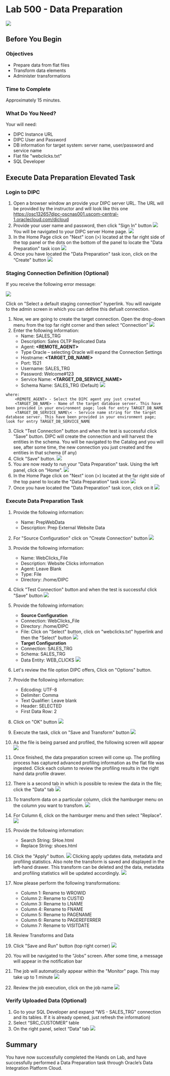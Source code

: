 # Lab 500 - Data Preparation
![](images/500/image500_0.png)


## Before You Begin

### Objectives
-   Prepare data from flat files
-   Transform data elements
-   Administer transformations

### Time to Complete 
Approximately 15 minutes.

### What Do You Need?
Your will need:
- DIPC Instance URL
- DIPC User and Password
- DB information for target system: server name, user/password and service name
- Flat file "webclicks.txt"
- SQL Developer


## Execute Data Preparation Elevated Task

### Login to DIPC
1. Open a browser window an provide your DIPC server URL. The URL will be provided by the instructor and will look like this one
https://osc132657dipc-oscnas001.uscom-central-1.oraclecloud.com/dicloud
2. Provide your user name and password, then click "Sign In" button 
![](images/500/image500_1.png)
You will be navigated to your DIPC server Home page. 
![](images/500/image500_2.png)
3. In the Home Page click on "Next" icon (>) located at the far right side of the top panel or the dots on the bottom of the panel to locate the "Data Preparation" task icon
![](images/500/Image500_3.png)
4. Once you have located the "Data Preparation" task icon, click on the “Create" button 
![](images/500/Image500_4.png)


### Staging Connection Definition (Optional)
If you receive the following error message:

![](images/500/Image500_5.png)

Click on "Select a default staging connection" hyperlink. You will navigate to the admin screen in which you can define this defualt connection.

1. Now, we are going to create the target connection. Open the drop-down menu from the top far right corner and then select “Connection”  ![](images/200/image200_15.png)
2. Enter the following information:
    - Name: SALES_TRG 
    - Description: Sales OLTP Replicated Data
    - Agent: **\<REMOTE_AGENT\>**
    - Type Oracle – selecting Oracle will expand the Connection Settings
    - Hostname: **\<TARGET_DB_NAME\>**
    - Port: 1521
    - Username: SALES_TRG 
    - Password: Welcome#123
    - Service Name: **\<TARGET_DB_SERVICE_NAME\>**
    - Schema Name: SALES_TRG  (Default)
    ![](images/200/image200_16.png)
```
where:
    <REMOTE_AGENT> - Select the DIPC agent yoy just created
    <TARGET_DB_NAME> - Name of the target database server. This have been provided in your environment page; look for entry TARGET_DB_NAME
    <TARGET_DB_SERVICE_NAME\< - Service name string for the target database server. This have been provided in your environment page; look for entry TARGET_DB_SERVICE_NAME
```
3. Click "Test Connection" button and when the test is successful click "Save" button. DIPC will create the connection and will harvest the entities in the schema. You will be navigated to the Catalog and you will see, after some time, the new connection you just created and the entities in that schema (if any)
4. Click "Save" button. 
![](images/500/Image500_7.png)
5. You are now ready to run your "Data Preparation" task. Using the left panel, click on "Home".
![](images/500/image500_8.png)
6. In the Home Page click on "Next" icon (>) located at the far right side of the top panel to locate the "Data Preparation" task icon 
![](images/500/image500_3.png)
7. Once you have located the "Data Preparation" task icon, click on it 
![](images/500/Image500_4.png)


### Execute Data Preparation Task

1.	Provide the following information:
	- Name: PrepWebData 
	- Description:  Prep External Website Data
2. For "Source Configuration" click on "Create Connection" button 
![](images/500/image500_9.png)
3. Provide the following information:
	- Name: WebClicks_File
	- Description: Website Clicks information
	- Agent: Leave Blank
	- Type: File
	- Directory: /home/DIPC
4. Click "Test Connection" button and when the test is successful click "Save" button 
![](images/500/image500_10.png)
5. Provide the following information:
	- **Source Configuration**
	- Connection: WebClicks_File
	- Directory: /home/DIPC
	- File: Click on "Select" button, click on "webclicks.txt" hyperlink and then the "Select" button 
	![](images/500/image500_11.png)
	- **Target Configuration**
	- Connection: SALES_TRG
	- Schema: SALES_TRG 
	- Data Entity: WEB_CLICKS 
	![](images/500/image500_12.png)
6.	Let's review the file option DIPC offers, Click on "Options" button.
7. Provide the following information:
	- Edcoding: UTF-8
	- Delimiter: Comma
	- Text Qualifier: Leave blank
	- Header: SELECTED 
	- First Data Row: 2

8. Click on "OK" button
![](images/500/image500_13.png)
9. Execute the task, click on "Save and Transform" button 
![](images/500/image500_14.png)
10.	As the file is being parsed and profiled, the following screen will appear  
![](images/500/image500_15.png)
11. Once finished, the data preparation screen will come up. The profiling process has captured advanced profiling information as the flat file was ingested.  Click each column to review the profiling results in the right hand data profile drawer.
12. There is a second tab in which is possible to review the data in the file; click the "Data" tab 
![](images/500/image500_16.png)
13. To transform data on a particular column, click the hamburger menu on the column you want to transfom. 
![](images/500/image500_17.png)
14. For Column 6, click on the hamburger menu and then select "Replace".  
![](images/500/image500_18.png)
15. Provide the following information:
	- Search String: SHoe.html
	- Replace String: shoes.html
16. Click the "Apply" button.
![](images/500/image500_19.png)
Clicking apply updates data, metadata and profiling statistics.  Also note the transform is saved and displayed in the left-hand drawer.  This transform can be deleted and the data, metadata and profiling statistics will be updated accordingly. 
![](images/500/image500_20.png)
17. Now please perform the following transformations:
	- Column 1: Rename to WROWID 
	- Column 2: Rename to CUSTID 
	- Column 3: Rename to LNAME 
	- Column 4: Rename to FNAME 
	- Column 5: Rename to PAGENAME 
	- Column 6: Rename to PAGEREFERRER 
	- Column 7: Rename to VISITDATE 
18. Review Transforms and Data
19. Click "Save and Run" button (top right corner) 
![](images/500/image500_21.png)
20.	You will be navigated to the “Jobs” screen. After some time, a message will appear in the notification bar
21.	The job will automatically appear within the "Monitor" page. This may take up to 1 minute
![](images/500/image500_22.png)
22. Review the job execution, click on the job name 
![](images/500/image500_23.png)


### Verify Uploaded Data (Optional)

1.	Go to your SQL Developer and expand "WS - SALES_TRG" connection and its tables. If it is already opened, just refresh the information)
2.	Select “SRC_CUSTOMER” table
3.	On the right panel, select “Data” tab 
![](images/500/image500_24.png)
 

## Summary 
 You have now successfully completed the Hands on Lab, and have successfully performed a Data Preparation task through Oracle’s Data Integration Platform Cloud. 

